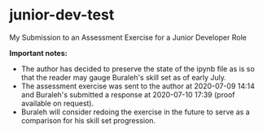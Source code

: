 # junior-dev-test
My Submission to an Assessment Exercise for a Junior Developer Role

<b>Important notes: </b>
<ul>
  <li>The author has decided to preserve the state of the ipynb file as is so that the reader may gauge Buraleh's skill set as of early July.</li>
  <li>The assessment exercise was sent to the author at 2020-07-09 14:14 and Buraleh's submitted a response at 2020-07-10 17:39 (proof available on request).</li>
  <li>Buraleh will consider redoing the exercise in the future to serve as a comparison for his skill set progression.</li>
</ul>
